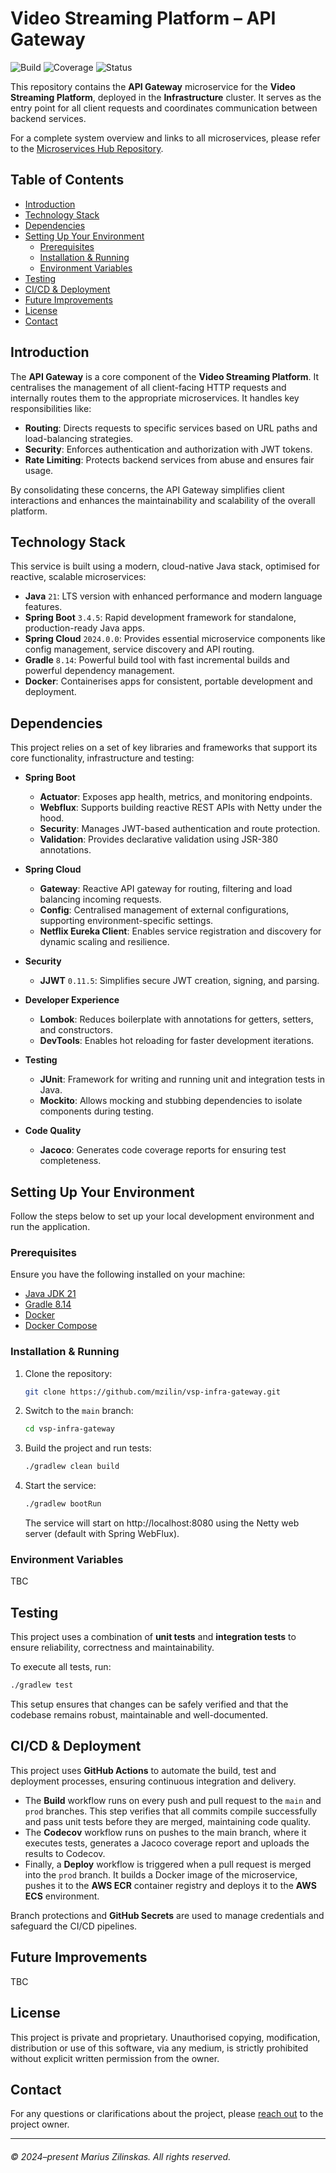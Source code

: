 # Video Streaming Platform – API Gateway

![Build](https://img.shields.io/github/actions/workflow/status/mzilin/vsp-infra-gateway/build.yml?label=Build&logo=github&logoColor=white&style=flat)
![Coverage](https://img.shields.io/codecov/c/github/mzilin/vsp-infra-gateway?label=Coverage&logo=codecov&logoColor=white&style=flat)
![Status](https://img.shields.io/badge/status-in_progress-yellow?label=Status)


This repository contains the **API Gateway** microservice for the **Video Streaming Platform**, deployed in the **Infrastructure** cluster. It serves as the entry point for all client requests and coordinates communication between backend services.

For a complete system overview and links to all microservices, please refer to the [Microservices Hub Repository](https://github.com/mzilin/vsp-microservices-hub).


## Table of Contents

* [Introduction](#introduction)
* [Technology Stack](#technology-stack)
* [Dependencies](#dependencies)
* [Setting Up Your Environment](#setting-up-your-environment)
  * [Prerequisites](#prerequisites)
  * [Installation & Running](#installation--running)
  * [Environment Variables](#environment-variables)
* [Testing](#testing)
* [CI/CD & Deployment](#cicd--deployment)
* [Future Improvements](#future-improvements)
* [License](#license)
* [Contact](#contact)


## Introduction

The **API Gateway** is a core component of the **Video Streaming Platform**. It centralises the management of all client-facing HTTP requests and internally routes them to the appropriate microservices. It handles key responsibilities like:
- **Routing**: Directs requests to specific services based on URL paths and load-balancing strategies.
- **Security**: Enforces authentication and authorization with JWT tokens.
- **Rate Limiting**: Protects backend services from abuse and ensures fair usage.

By consolidating these concerns, the API Gateway simplifies client interactions and enhances the maintainability and scalability of the overall platform.


## Technology Stack

This service is built using a modern, cloud-native Java stack, optimised for reactive, scalable microservices:

- **Java** `21`: LTS version with enhanced performance and modern language features.
- **Spring Boot** `3.4.5`: Rapid development framework for standalone, production-ready Java apps.
- **Spring Cloud** `2024.0.0`: Provides essential microservice components like config management, service discovery and API routing.
- **Gradle** `8.14`: Powerful build tool with fast incremental builds and powerful dependency management.
- **Docker**: Containerises apps for consistent, portable development and deployment.


## Dependencies

This project relies on a set of key libraries and frameworks that support its core functionality, infrastructure and testing:

- **Spring Boot**
  - **Actuator**: Exposes app health, metrics, and monitoring endpoints.
  - **Webflux**: Supports building reactive REST APIs with Netty under the hood.
  - **Security**: Manages JWT-based authentication and route protection.
  - **Validation**: Provides declarative validation using JSR-380 annotations.

- **Spring Cloud**
  - **Gateway**: Reactive API gateway for routing, filtering and load balancing incoming requests.
  - **Config**: Centralised management of external configurations, supporting environment-specific settings.
  - **Netflix Eureka Client**: Enables service registration and discovery for dynamic scaling and resilience.

- **Security**
  - **JJWT** `0.11.5`: Simplifies secure JWT creation, signing, and parsing.

- **Developer Experience**
  - **Lombok**: Reduces boilerplate with annotations for getters, setters, and constructors.
  - **DevTools**: Enables hot reloading for faster development iterations.

- **Testing**
  - **JUnit**: Framework for writing and running unit and integration tests in Java.
  - **Mockito**: Allows mocking and stubbing dependencies to isolate components during testing.

- **Code Quality**
  - **Jacoco**: Generates code coverage reports for ensuring test completeness.


## Setting Up Your Environment

Follow the steps below to set up your local development environment and run the application.


### Prerequisites

Ensure you have the following installed on your machine:
   - [Java JDK 21](https://www.oracle.com/uk/java/technologies/downloads/#java21)
   - [Gradle 8.14](https://gradle.org/)
   - [Docker](https://docs.docker.com/get-started/get-docker/)
   - [Docker Compose](https://docs.docker.com/compose/)


### Installation & Running

1. Clone the repository:
    ```bash
    git clone https://github.com/mzilin/vsp-infra-gateway.git
    ```

2. Switch to the `main` branch:
    ```bash
    cd vsp-infra-gateway
    ```

3. Build the project and run tests:
    ```bash
    ./gradlew clean build
    ```

4. Start the service:
    ```bash
    ./gradlew bootRun
    ```

   The service will start on http://localhost:8080 using the Netty web server (default with Spring WebFlux).


### Environment Variables

TBC


## Testing

This project uses a combination of **unit tests** and **integration tests** to ensure reliability, correctness and maintainability.

To execute all tests, run:
```bash
./gradlew test
```

This setup ensures that changes can be safely verified and that the codebase remains robust, maintainable and well-documented.


## CI/CD & Deployment

This project uses **GitHub Actions** to automate the build, test and deployment processes, ensuring continuous integration and delivery.

- The **Build** workflow runs on every push and pull request to the `main` and `prod` branches. This step verifies that all commits compile successfully and pass unit tests before they are merged, maintaining code quality.
- The **Codecov** workflow runs on pushes to the main branch, where it executes tests, generates a Jacoco coverage report and uploads the results to Codecov.
- Finally, a **Deploy** workflow is triggered when a pull request is merged into the `prod` branch. It builds a Docker image of the microservice, pushes it to the **AWS ECR** container registry and deploys it to the **AWS ECS** environment.

Branch protections and **GitHub Secrets** are used to manage credentials and safeguard the CI/CD pipelines.


## Future Improvements

TBC


## License

This project is private and proprietary. Unauthorised copying, modification, distribution or use of this software, via any medium, is strictly prohibited without explicit written permission from the owner.


## Contact

For any questions or clarifications about the project, please [reach out](https://www.mariuszilinskas.com/contact) to the project owner.


------
###### © 2024–present Marius Zilinskas. All rights reserved.